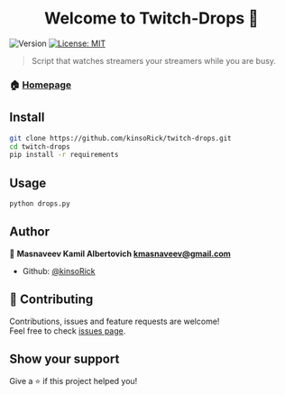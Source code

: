 <h1 align="center">Welcome to Twitch-Drops 👋</h1>
<p>
  <img alt="Version" src="https://img.shields.io/badge/version-1.1-blue.svg?cacheSeconds=2592000" />
  <a href="#" target="_blank">
    <img alt="License: MIT" src="https://img.shields.io/badge/License-MIT-yellow.svg" />
  </a>
</p>

> Script that watches streamers your streamers while you are busy. 

### 🏠 [Homepage](https://github.com/kinsoRick/twitch-drops)

## Install

```sh
git clone https://github.com/kinsoRick/twitch-drops.git
cd twitch-drops 
pip install -r requirements
```

## Usage

```sh
python drops.py
```

## Author

👤 **Masnaveev Kamil Albertovich <kmasnaveev@gmail.com>**

* Github: [@kinsoRick](https://github.com/kinsoRick)

## 🤝 Contributing

Contributions, issues and feature requests are welcome!<br />Feel free to check [issues page](https://github.com/kinsoRick/twitch-drops/issues). 

## Show your support

Give a ⭐️ if this project helped you!

